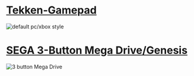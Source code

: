 # [Tekken-Gamepad](https://pete-lawrence.github.io/tekken)
![default pc/xbox style](https://pete-lawrence.github.io/tekken/screenshots/gamepad-pc.png)

# [SEGA 3-Button Mega Drive/Genesis](https://pete-lawrence.github.io/3-button)
![3 button Mega Drive](https://pete-lawrence.github.io/3-button/svg/3button.png)
